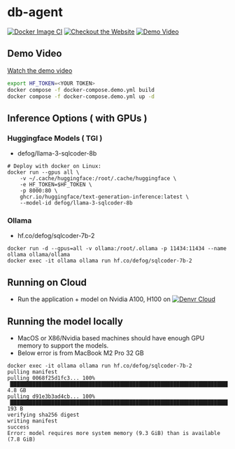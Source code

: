 # db-agent

[![Docker Image CI](https://github.com/db-agent/db-agent/actions/workflows/docker-image.yml/badge.svg)](https://github.com/db-agent/db-agent/actions/workflows/docker-image.yml)
[![Checkout the Website](https://img.shields.io/badge/Visit-Our%20Website-brightgreen)](https://www.db-agent.com)
[![Demo Video](https://img.shields.io/badge/Visit-Our%20Demo-red)](https://youtu.be/tt0oTIrY260)





## Demo Video

[Watch the demo video](https://youtu.be/KT84qySZw1I)



```bash
export HF_TOKEN=<YOUR TOKEN>
docker compose -f docker-compose.demo.yml build
docker compose -f docker-compose.demo.yml up -d
```

## Inference Options ( with GPUs )

### Huggingface Models ( TGI )

- defog/llama-3-sqlcoder-8b

```
# Deploy with docker on Linux:
docker run --gpus all \
	-v ~/.cache/huggingface:/root/.cache/huggingface \
 	-e HF_TOKEN=$HF_TOKEN \
	-p 8000:80 \
	ghcr.io/huggingface/text-generation-inference:latest \
	--model-id defog/llama-3-sqlcoder-8b
```


### Ollama 

- hf.co/defog/sqlcoder-7b-2

```
docker run -d --gpus=all -v ollama:/root/.ollama -p 11434:11434 --name ollama ollama/ollama
docker exec -it ollama ollama run hf.co/defog/sqlcoder-7b-2

```

## Running on Cloud

- Run the application + model on Nvidia A100, H100 on [![Denvr Cloud](https://img.shields.io/badge/Run%20O-Denvr%20Cloud-brightgreen)](https://console.cloud.denvrdata.com/account/login)

## Running the model locally

- MacOS or X86/Nvidia based machines should have enough GPU memory to support the models.
- Below error is from MacBook M2 Pro 32 GB

```
docker exec -it ollama ollama run hf.co/defog/sqlcoder-7b-2
pulling manifest
pulling 0068f25d1fc3... 100% ▕██████████████████████████████████████████████████████████████████████████████████████████████████████████████████████████████████████████████████████▏ 4.8 GB
pulling d91e3b3ad4cb... 100% ▕██████████████████████████████████████████████████████████████████████████████████████████████████████████████████████████████████████████████████████▏  193 B
verifying sha256 digest
writing manifest
success
Error: model requires more system memory (9.3 GiB) than is available (7.8 GiB)
```



